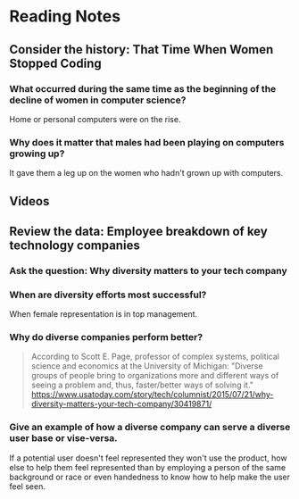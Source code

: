 # Reading Notes

## Consider the history: That Time When Women Stopped Coding

### What occurred during the same time as the beginning of the decline of women in computer science?

Home or personal computers were on the rise.

### Why does it matter that males had been playing on computers growing up?

It gave them a leg up on the women who hadn't grown up with computers.

## Videos
## Review the data: Employee breakdown of key technology companies

### Ask the question: Why diversity matters to your tech company

### When are diversity efforts most successful?

When female representation is in top management.

### Why do diverse companies perform better?

>According to Scott E. Page, professor of complex systems, political science and economics at the University of Michigan: "Diverse groups of people bring to organizations more and different ways of seeing a problem and, thus, faster/better ways of solving it."
>https://www.usatoday.com/story/tech/columnist/2015/07/21/why-diversity-matters-your-tech-company/30419871/

### Give an example of how a diverse company can serve a diverse user base or vise-versa.

If a potential user doesn't feel represented they won't use the product, how else to help them feel represented than by employing a person of the same background or race or even handedness to know how to help make the user feel seen.